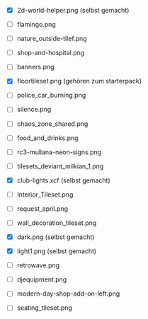 - [x] 2d-world-helper.png (selbst gemacht)
- [ ] flamingo.png
- [ ] nature_outside-tilef.png
- [ ] shop-and-hospital.png
- [ ] banners.png
- [x] floortileset.png (gehören zum starterpack)
- [ ] police_car_burning.png
- [ ] silence.png
- [ ] chaos_zone_shared.png
- [ ] food_and_drinks.png
- [ ] rc3-mullana-neon-signs.png
- [ ] tilesets_deviant_milkian_1.png
- [x] club-lights.xcf (selbst gemacht)
- [ ] Interior_Tileset.png
- [ ] request_april.png
- [ ] wall_decoration_tileset.png
- [x] dark.png (selbst gemacht)
- [x] light1.png (selbst gemacht)
- [ ] retrowave.png
- [ ] djequipment.png
- [ ] modern-day-shop-add-on-left.png
- [ ] seating_tileset.png

